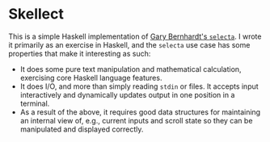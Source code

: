 # Skellect

This is a simple Haskell implementation of [Gary Bernhardt's `selecta`](https://github.com/garybernhardt/selecta). I wrote it primarily as an exercise in Haskell, and the `selecta` use case has some properties that make it interesting as such:

- It does some pure text manipulation and mathematical calculation, exercising core Haskell language features.
- It does I/O, and more than simply reading `stdin` or files. It accepts input interactively and dynamically updates output in one position in a terminal.
- As a result of the above, it requires good data structures for maintaining an internal view of, e.g., current inputs and scroll state so they can be manipulated and displayed correctly.
